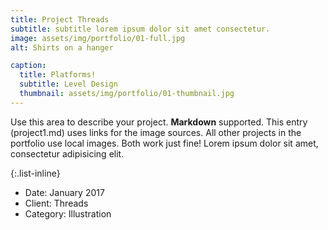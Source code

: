 ```yaml
---
title: Project Threads
subtitle: subtitle lorem ipsum dolor sit amet consectetur.
image: assets/img/portfolio/01-full.jpg
alt: Shirts on a hanger

caption:
  title: Platforms!
  subtitle: Level Design
  thumbnail: assets/img/portfolio/01-thumbnail.jpg
---
```

Use this area to describe your project. **Markdown** supported. This entry (project1.md) uses links for the image sources. All other projects in the portfolio use local images. Both work just fine! Lorem ipsum dolor sit amet, consectetur adipisicing elit. 

{:.list-inline}
- Date: January 2017
- Client: Threads
- Category: Illustration

